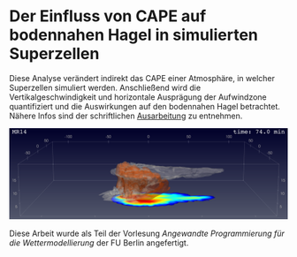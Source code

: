 # Der Einfluss von CAPE auf bodennahen Hagel in simulierten Superzellen

Diese Analyse verändert indirekt das CAPE einer Atmosphäre, in welcher Superzellen simuliert werden. Anschließend wird die Vertikalgeschwindigkeit und horizontale Ausprägung der Aufwindzone quantifiziert und die Auswirkungen auf den bodennahen Hagel betrachtet. Nähere Infos sind der schriftlichen [Ausarbeitung](ausarbeitung) zu entnehmen.

![single frame](figs/MR14-fig.0037.png)

Diese Arbeit wurde als Teil der Vorlesung *Angewandte Programmierung für die Wettermodellierung* der FU Berlin angefertigt. 
